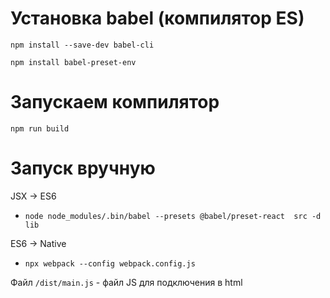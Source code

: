 # Установка babel (компилятор ES) 

`npm install --save-dev babel-cli` 

`npm install babel-preset-env` 

# Запускаем компилятор

`npm run build`

# Запуск вручную
JSX &rarr; ES6
- `node node_modules/.bin/babel --presets @babel/preset-react  src -d lib`

ES6 &rarr; Native
- `npx webpack --config webpack.config.js`

Файл `/dist/main.js` - файл JS для подключения в html